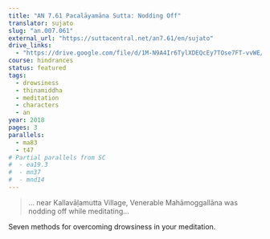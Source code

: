 ```yaml
---
title: "AN 7.61 Pacalāyamāna Sutta: Nodding Off"
translator: sujato
slug: "an.007.061"
external_url: "https://suttacentral.net/an7.61/en/sujato"
drive_links:
  - "https://drive.google.com/file/d/1M-N9A4Ir6TylXDEQcEy7TOse7FT-vvWE/view?usp=drivesdk"
course: hindrances
status: featured
tags:
  - drowsiness
  - thinamiddha
  - meditation
  - characters
  - an
year: 2018
pages: 3
parallels:
  - ma83
  - t47
# Partial parallels from SC
#  - ea19.3
#  - mn37
#  - mnd14
---
```


> … near Kallavāḷamutta Village, Venerable Mahāmoggallāna was nodding off while meditating...

Seven methods for overcoming drowsiness in your meditation.
